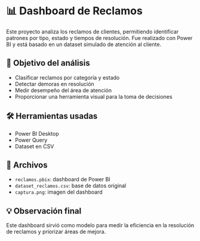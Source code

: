 # 📊 Dashboard de Reclamos

Este proyecto analiza los reclamos de clientes, permitiendo identificar patrones por tipo, estado y tiempos de resolución. Fue realizado con Power BI y está basado en un dataset simulado de atención al cliente.

## 🧠 Objetivo del análisis

- Clasificar reclamos por categoría y estado
- Detectar demoras en resolución
- Medir desempeño del área de atención
- Proporcionar una herramienta visual para la toma de decisiones

## 🛠 Herramientas usadas

- Power BI Desktop
- Power Query
- Dataset en CSV

## 📁 Archivos

- `reclamos.pbix`: dashboard de Power BI
- `dataset_reclamos.csv`: base de datos original
- `captura.png`: imagen del dashboard

## 💡 Observación final

Este dashboard sirvió como modelo para medir la eficiencia en la resolución de reclamos y priorizar áreas de mejora.

